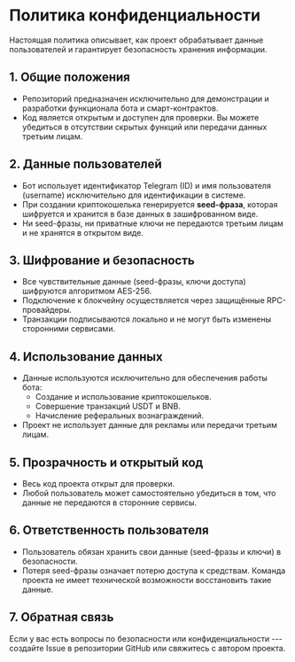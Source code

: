 # Политика конфиденциальности

Настоящая политика описывает, как проект обрабатывает данные
пользователей и гарантирует безопасность хранения информации.

## 1. Общие положения

-   Репозиторий предназначен исключительно для демонстрации и разработки
    функционала бота и смарт-контрактов.
-   Код является открытым и доступен для проверки. Вы можете убедиться в
    отсутствии скрытых функций или передачи данных третьим лицам.

## 2. Данные пользователей

-   Бот использует идентификатор Telegram (ID) и имя пользователя
    (username) исключительно для идентификации в системе.
-   При создании криптокошелька генерируется **seed-фраза**, которая
    шифруется и хранится в базе данных в зашифрованном виде.
-   Ни seed-фразы, ни приватные ключи не передаются третьим лицам и не
    хранятся в открытом виде.

## 3. Шифрование и безопасность

-   Все чувствительные данные (seed-фразы, ключи доступа) шифруются
    алгоритмом AES-256.
-   Подключение к блокчейну осуществляется через защищённые
    RPC-провайдеры.
-   Транзакции подписываются локально и не могут быть изменены
    сторонними сервисами.

## 4. Использование данных

-   Данные используются исключительно для обеспечения работы бота:
    -   Создание и использование криптокошельков.
    -   Совершение транзакций USDT и BNB.
    -   Начисление реферальных вознаграждений.
-   Проект не использует данные для рекламы или передачи третьим лицам.

## 5. Прозрачность и открытый код

-   Весь код проекта открыт для проверки.
-   Любой пользователь может самостоятельно убедиться в том, что данные
    не передаются в сторонние сервисы.

## 6. Ответственность пользователя

-   Пользователь обязан хранить свои данные (seed-фразы и ключи) в
    безопасности.
-   Потеря seed-фразы означает потерю доступа к средствам. Команда
    проекта не имеет технической возможности восстановить такие данные.

## 7. Обратная связь

Если у вас есть вопросы по безопасности или конфиденциальности ---
создайте Issue в репозитории GitHub или свяжитесь с автором проекта.
